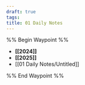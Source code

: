 ```yaml
---
draft: true
tags: 
title: 01 Daily Notes
---
```

%% Begin Waypoint %%
- **[[2024]]**
- **[[2025]]**
- [[01 Daily Notes/Untitled]]

%% End Waypoint %%